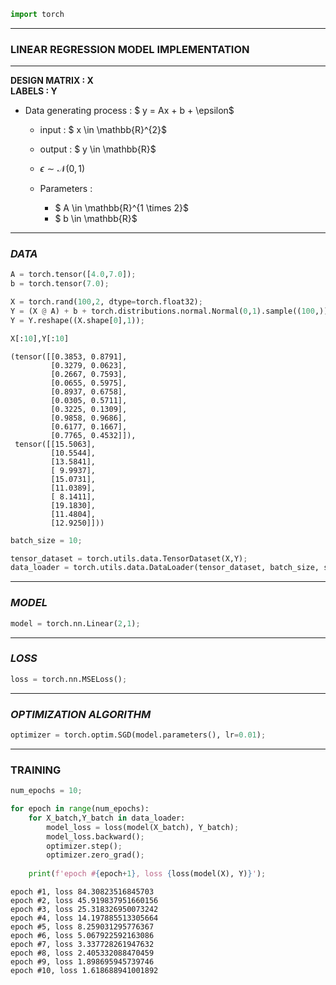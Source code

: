 ```python
import torch
```

***
### LINEAR REGRESSION MODEL IMPLEMENTATION 
***

**DESIGN MATRIX : X**      
**LABELS : Y**


- Data generating process : $ y = Ax + b + \epsilon$

    - input : $ x \in \mathbb{R}^{2}$
    - output : $ y \in \mathbb{R}$
    - $\epsilon  \sim \mathcal{N}(0,1)$ 
    
    - Parameters :
        - $ A \in \mathbb{R}^{1 \times 2}$
        - $ b \in \mathbb{R}$

***
### *DATA*


```python
A = torch.tensor([4.0,7.0]);
b = torch.tensor(7.0);
```


```python
X = torch.rand(100,2, dtype=torch.float32);
Y = (X @ A) + b + torch.distributions.normal.Normal(0,1).sample((100,));
Y = Y.reshape((X.shape[0],1));

X[:10],Y[:10]
```




    (tensor([[0.3853, 0.8791],
             [0.3279, 0.0623],
             [0.2667, 0.7593],
             [0.0655, 0.5975],
             [0.8937, 0.6758],
             [0.0305, 0.5711],
             [0.3225, 0.1309],
             [0.9858, 0.9686],
             [0.6177, 0.1667],
             [0.7765, 0.4532]]),
     tensor([[15.5063],
             [10.5544],
             [13.5841],
             [ 9.9937],
             [15.0731],
             [11.0389],
             [ 8.1411],
             [19.1830],
             [11.4804],
             [12.9250]]))




```python
batch_size = 10;

tensor_dataset = torch.utils.data.TensorDataset(X,Y);
data_loader = torch.utils.data.DataLoader(tensor_dataset, batch_size, shuffle=True);
```

***
### *MODEL*


```python
model = torch.nn.Linear(2,1);
```

***
### *LOSS*


```python
loss = torch.nn.MSELoss(); 
```

***
### *OPTIMIZATION ALGORITHM*


```python
optimizer = torch.optim.SGD(model.parameters(), lr=0.01);
```

***   
### TRAINING


```python
num_epochs = 10;

for epoch in range(num_epochs):
    for X_batch,Y_batch in data_loader:
        model_loss = loss(model(X_batch), Y_batch);
        model_loss.backward();
        optimizer.step();
        optimizer.zero_grad();
    
    print(f'epoch #{epoch+1}, loss {loss(model(X), Y)}');
```

    epoch #1, loss 84.30823516845703
    epoch #2, loss 45.919837951660156
    epoch #3, loss 25.318326950073242
    epoch #4, loss 14.197885513305664
    epoch #5, loss 8.259031295776367
    epoch #6, loss 5.067922592163086
    epoch #7, loss 3.337728261947632
    epoch #8, loss 2.405332088470459
    epoch #9, loss 1.898695945739746
    epoch #10, loss 1.618688941001892

